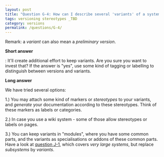 ```yaml
---
layout: post
title: "Question G-4: How can I describe several 'variants' of a system?"
tags: versioning stereotypes _TBD
category: versions
permalink: /questions/G-4/
---
```


Remark: a _variant_ can also mean a _preliminary version_.


**Short answer**

: It'll create additional effort to keep variants. Are you sure you
want to invest that? If the answer is "yes", use some kind of tagging
or labelling to distinguish between versions and variants.

**Long answer**

We have tried several options:

1.) You may attach some kind of markers or _stereotypes_ to your variants,
and _generate_ your documentation according to these stereotypes. Think of these
markers as labels or categories.

2.) In case you use a wiki system - some of those allow stereotypes or labels
on pages.

3.) You can keep variants in "modules", where you have some common parts,
and the variants as specialisations or addons of these common parts.
Have a look at [question J-1](/questions/J-1/), which covers _very large systems_, but replace _subsystems_ by _variants_.

